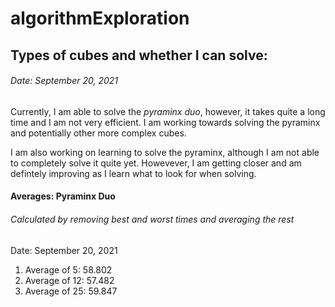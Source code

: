 # algorithmExploration

## **Types of cubes and whether I can solve:**
###### Date: September 20, 2021
Currently, I am able to solve the _pyraminx duo_, however, it takes quite a long time and I am not very efficient. I am working towards solving the pyraminx and potentially other more complex cubes.

I am also working on learning to solve the pyraminx, although I am not able to completely solve it quite yet. Howevever, I am getting closer and am defintely improving as I learn what to look for when solving.

#### Averages: Pyraminx Duo
###### Calculated by removing best and worst times and averaging the rest
Date: September 20, 2021
<ol> 
  <li>Average of 5: 58.802 </li>
  <li>Average of 12: 57.482 </li>
  <li>Average of 25: 59.847 </li>
